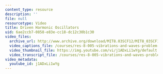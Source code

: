 ```yaml
---
content_type: resource
description: ''
file: null
resourcetype: Video
title: Driven Harmonic Oscillators
uid: 6ae2ccb7-0858-e83e-cc18-dc12c30b1c30
video_files:
  archive_url: http://www.archive.org/download/MIT8.03SCF12/MIT8_03SCF12_ses03_300k.mp4
  video_captions_file: /courses/res-8-005-vibrations-and-waves-problem-solving-fall-2012/cc623e5f4d025628a91472e1fa41043f_j1ADxLi1wYg.vtt
  video_thumbnail_file: https://img.youtube.com/vi/j1ADxLi1wYg/default.jpg
  video_transcript_file: /courses/res-8-005-vibrations-and-waves-problem-solving-fall-2012/046cf8453e1ef2bd3891d9264e665c7d_j1ADxLi1wYg.pdf
video_metadata:
  youtube_id: j1ADxLi1wYg
---
```

